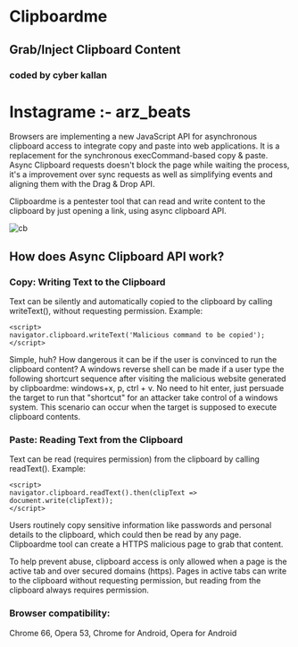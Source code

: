 # Clipboardme
## Grab/Inject Clipboard Content
### coded by cyber kallan
# Instagrame :- arz_beats
Browsers are implementing a new JavaScript API for asynchronous clipboard access to integrate copy and paste into web applications. It is a replacement for the synchronous execCommand-based copy & paste. Async Clipboard requests doesn't block the page while waiting the process, it's a improvement over sync requests as well as simplifying events and aligning them with the Drag & Drop API.

Clipboardme is a pentester tool that can read and write content to the clipboard by just opening a link, using async clipboard API.

![cb](https://user-images.githubusercontent.com/34893261/56546581-335d0000-6551-11e9-85c0-12ee672b3fb4.png)

## How does Async Clipboard API work?

### Copy: Writing Text to the Clipboard

Text can be silently and automatically copied to the clipboard by calling writeText(), without requesting permission. Example:

```
<script>
navigator.clipboard.writeText('Malicious command to be copied');
</script>
```

Simple, huh? How dangerous it can be if the user is convinced to run the clipboard content?
A windows reverse shell can be made if a user type the following shortcurt sequence after visiting the malicious website generated by clipboardme: windows+x,  p, ctrl + v. No need to hit enter, just persuade the target to run that "shortcut" for an attacker take control of a windows system. This scenario can occur when the target is supposed to execute clipboard contents.

### Paste: Reading Text from the Clipboard

Text can be read (requires permission) from the clipboard by calling readText(). Example:

```
<script>
navigator.clipboard.readText().then(clipText =>  document.write(clipText));
</script>
```
Users routinely copy sensitive information like passwords and personal details to the clipboard,  which could then be read by any page. Clipboardme tool can create a HTTPS malicious page to grab that content.

To help prevent abuse, clipboard access is only allowed when a page is the active tab and over secured domains (https). Pages in active tabs can write to the clipboard without requesting permission, but reading from the clipboard always requires permission.

### Browser compatibility:
Chrome 66,
Opera 53,
Chrome for Android,
Opera for Android
